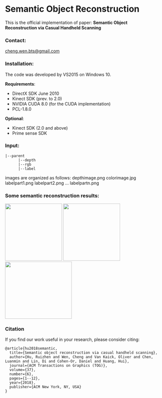 # Semantic Object Reconstruction
This is the official implementation of paper: **Semantic Object Reconstruction via Casual Handheld Scanning**

### Contact:
cheng.wen.bts@gmail.com

### Installation:
The code was developed by VS2015 on Windows 10.

**Requirements**:
- DirectX SDK June 2010
- Kinect SDK (prev. to 2.0)
- NVIDIA CUDA 8.0 (for the CUDA implementation)
- PCL-1.8.0

**Optional**:
- Kinect SDK (2.0 and above)
- Prime sense SDK

### Input: 
```
|--parent
      |--depth
      |--rgb
      |--label
```
images are organized as follows:
depthimage.png
colorimage.jpg
labelpart1.png
labelpart2.png
...
labelpartn.png

### Some semantic reconstruction results:

<div align="left">
<img src="DepthSensingLabel/SR_Chair.png" height="187" width="187" >
<img src="DepthSensingLabel/SR_Table.png" height="187" width="187" >
<img src="DepthSensingLabel/SR_Motorcycle.png" height="187" width="219" >
 </div>

### Citation
If you find our work useful in your research, please consider citing:
```
@article{hu2018semantic,
  title={Semantic object reconstruction via casual handheld scanning},
  author={Hu, Ruizhen and Wen, Cheng and Van Kaick, Oliver and Chen, Luanmin and Lin, Di and Cohen-Or, Daniel and Huang, Hui},
  journal={ACM Transactions on Graphics (TOG)},
  volume={37},
  number={6},
  pages={1--12},
  year={2018},
  publisher={ACM New York, NY, USA}
}
```
